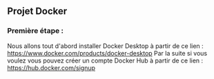 ## Projet Docker

### Première étape :
Nous allons tout d'abord installer Docker Desktop à partir de ce lien : https://www.docker.com/products/docker-desktop
Par la suite si vous voulez vous pouvez créer un compte Docker Hub à partir de ce lien : https://hub.docker.com/signup
